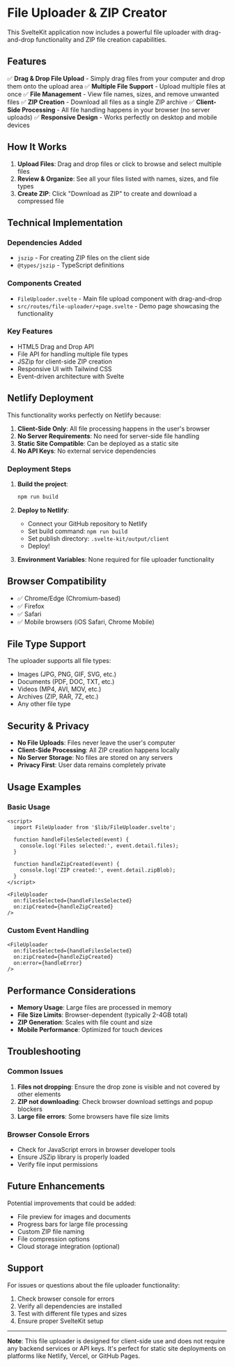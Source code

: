 # File Uploader & ZIP Creator

This SvelteKit application now includes a powerful file uploader with drag-and-drop functionality and ZIP file creation capabilities.

## Features

✅ **Drag & Drop File Upload** - Simply drag files from your computer and drop them onto the upload area
✅ **Multiple File Support** - Upload multiple files at once
✅ **File Management** - View file names, sizes, and remove unwanted files
✅ **ZIP Creation** - Download all files as a single ZIP archive
✅ **Client-Side Processing** - All file handling happens in your browser (no server uploads)
✅ **Responsive Design** - Works perfectly on desktop and mobile devices

## How It Works

1. **Upload Files**: Drag and drop files or click to browse and select multiple files
2. **Review & Organize**: See all your files listed with names, sizes, and file types
3. **Create ZIP**: Click "Download as ZIP" to create and download a compressed file

## Technical Implementation

### Dependencies Added
- `jszip` - For creating ZIP files on the client side
- `@types/jszip` - TypeScript definitions

### Components Created
- `FileUploader.svelte` - Main file upload component with drag-and-drop
- `src/routes/file-uploader/+page.svelte` - Demo page showcasing the functionality

### Key Features
- HTML5 Drag and Drop API
- File API for handling multiple file types
- JSZip for client-side ZIP creation
- Responsive UI with Tailwind CSS
- Event-driven architecture with Svelte

## Netlify Deployment

This functionality works perfectly on Netlify because:

1. **Client-Side Only**: All file processing happens in the user's browser
2. **No Server Requirements**: No need for server-side file handling
3. **Static Site Compatible**: Can be deployed as a static site
4. **No API Keys**: No external service dependencies

### Deployment Steps

1. **Build the project**:
   ```bash
   npm run build
   ```

2. **Deploy to Netlify**:
   - Connect your GitHub repository to Netlify
   - Set build command: `npm run build`
   - Set publish directory: `.svelte-kit/output/client`
   - Deploy!

3. **Environment Variables**: None required for file uploader functionality

## Browser Compatibility

- ✅ Chrome/Edge (Chromium-based)
- ✅ Firefox
- ✅ Safari
- ✅ Mobile browsers (iOS Safari, Chrome Mobile)

## File Type Support

The uploader supports all file types:
- Images (JPG, PNG, GIF, SVG, etc.)
- Documents (PDF, DOC, TXT, etc.)
- Videos (MP4, AVI, MOV, etc.)
- Archives (ZIP, RAR, 7Z, etc.)
- Any other file type

## Security & Privacy

- **No File Uploads**: Files never leave the user's computer
- **Client-Side Processing**: All ZIP creation happens locally
- **No Server Storage**: No files are stored on any servers
- **Privacy First**: User data remains completely private

## Usage Examples

### Basic Usage
```svelte
<script>
  import FileUploader from '$lib/FileUploader.svelte';
  
  function handleFilesSelected(event) {
    console.log('Files selected:', event.detail.files);
  }
  
  function handleZipCreated(event) {
    console.log('ZIP created:', event.detail.zipBlob);
  }
</script>

<FileUploader 
  on:filesSelected={handleFilesSelected}
  on:zipCreated={handleZipCreated}
/>
```

### Custom Event Handling
```svelte
<FileUploader 
  on:filesSelected={handleFilesSelected}
  on:zipCreated={handleZipCreated}
  on:error={handleError}
/>
```

## Performance Considerations

- **Memory Usage**: Large files are processed in memory
- **File Size Limits**: Browser-dependent (typically 2-4GB total)
- **ZIP Generation**: Scales with file count and size
- **Mobile Performance**: Optimized for touch devices

## Troubleshooting

### Common Issues

1. **Files not dropping**: Ensure the drop zone is visible and not covered by other elements
2. **ZIP not downloading**: Check browser download settings and popup blockers
3. **Large file errors**: Some browsers have file size limits

### Browser Console Errors
- Check for JavaScript errors in browser developer tools
- Ensure JSZip library is properly loaded
- Verify file input permissions

## Future Enhancements

Potential improvements that could be added:
- File preview for images and documents
- Progress bars for large file processing
- Custom ZIP file naming
- File compression options
- Cloud storage integration (optional)

## Support

For issues or questions about the file uploader functionality:
1. Check browser console for errors
2. Verify all dependencies are installed
3. Test with different file types and sizes
4. Ensure proper SvelteKit setup

---

**Note**: This file uploader is designed for client-side use and does not require any backend services or API keys. It's perfect for static site deployments on platforms like Netlify, Vercel, or GitHub Pages. 